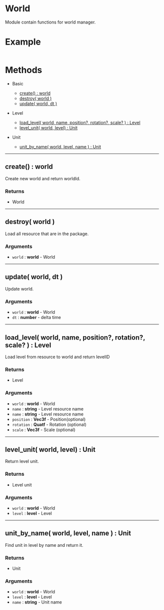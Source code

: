 # World

Module contain functions for world  manager.

# Example

```lua
```

# Methods
* Basic
    * [create() : world](#create-world)
    * [destroy( world )](#destroy-world)
    * [update( world, dt )](#update-world-dt)

* Level
    * [load_level( world, name, position?, rotation?, scale? ) : Level](#load_level-world-name-position-rotation-scale-level)
    * [level_unit( world, level) : Unit](#level_unit-world-level-unit)

* Unit
    * [unit_by_name( world, level, name ) : Unit](#unit_by_name-world-level-name-unit)

------------------------------------------------------------------------------------------------------------------------

## create() : world

Create new world and return worldId.

### Returns
* World

------------------------------------------------------------------------------------------------------------------------

## destroy( world )

Load all resource that are in the package.

### Arguments
* `world` : **world**   - World

------------------------------------------------------------------------------------------------------------------------

## update( world, dt )

Update world.

### Arguments
* `world` : **world**   - World
* `dt` : **number**   - delta time

------------------------------------------------------------------------------------------------------------------------

## load_level( world, name, position?, rotation?, scale? ) : Level

Load level from resource to world and return levelID

### Returns
* Level

### Arguments
* `world` : **world**   - World
* `name` : **string**   - Level resource name
* `name` : **string**   - Level resource name
* `position` : **Vec3f**   - Position(optional)
* `rotation` : **Quatf**   - Rotation (optional)
* `scale` : **Vec3f**   - Scale (optional)

------------------------------------------------------------------------------------------------------------------------

## level_unit( world, level) : Unit

Return level unit.

### Returns
* Level unit

### Arguments
* `world` : **world**   - World
* `level` : **level**   - Level

------------------------------------------------------------------------------------------------------------------------

## unit_by_name( world, level, name ) : Unit

Find unit in level by name and return it.

### Returns
* Unit

### Arguments
* `world` : **world**   - World
* `level` : **level**   - Level
* `name` : **string**   - Unit name
